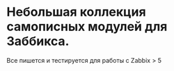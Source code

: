 # Небольшая коллекция самописных модулей для Заббикса.
Все пишется и тестируется для работы с Zabbix > 5